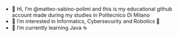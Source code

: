 - 👋 Hi, I’m @matteo-sabino-polimi and this is my educational github account made during my studies in Politecnico Di Milano
- 👀 I’m interested in Informatics, Cybersecurity and Robotics 🤖
- 🌱 I’m currently learning Java ☕

<!---
matteo-sabino-polimi/matteo-sabino-polimi is a ✨ special ✨ repository because its `README.md` (this file) appears on your GitHub profile.
You can click the Preview link to take a look at your changes.
--->
